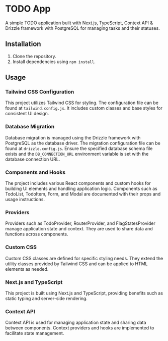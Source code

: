# TODO App

A simple TODO application built with Next.js, TypeScript, Context API & Drizzle framework with PostgreSQL for managing tasks and their statuses.

## Installation

1. Clone the repository.
2. Install dependencies using `npm install`.

## Usage

### Tailwind CSS Configuration

This project utilizes Tailwind CSS for styling. The configuration file can be found at `tailwind.config.js`. It includes custom classes and base styles for consistent UI design.

### Database Migration

Database migration is managed using the Drizzle framework with PostgreSQL as the database driver. The migration configuration file can be found at `drizzle.config.js`. Ensure the specified database schema file exists and the `DB_CONNECTION_URL` environment variable is set with the database connection URL.

### Components and Hooks

The project includes various React components and custom hooks for building UI elements and handling application logic. Components such as TodoList, TodoItem, Form, and Modal are documented with their props and usage instructions.

### Providers

Providers such as TodoProvider, RouterProvider, and FlagStatesProvider manage application state and context. They are used to share data and functions across components.

### Custom CSS

Custom CSS classes are defined for specific styling needs. They extend the utility classes provided by Tailwind CSS and can be applied to HTML elements as needed.

### Next.js and TypeScript

This project is built using Next.js and TypeScript, providing benefits such as static typing and server-side rendering.

### Context API

Context API is used for managing application state and sharing data between components. Context providers and hooks are implemented to facilitate state management.
